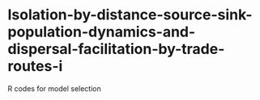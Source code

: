 # Isolation-by-distance-source-sink-population-dynamics-and-dispersal-facilitation-by-trade-routes-i
R codes for model selection
